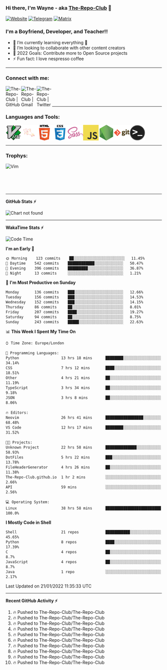 ### Hi there, I'm Wayne - aka [The-Repo-Club][website] 👋

[![Website](https://img.shields.io/badge/Find%20on-Github-orange.svg?colorA=44475a&colorB=bd93f9&logo=github&style=flat-square)][website]
[![Telegram](https://img.shields.io/badge/Chat%20on-Telegram-orange.svg?colorA=44475a&colorB=bd93f9&logo=telegram&style=flat-square)][telegram]
[![Matrix](https://img.shields.io/badge/Chat%20on-Matrix-orange.svg?colorA=44475a&colorB=bd93f9&logo=matrix&style=flat-square)][matrix]

### I'm a Boyfriend, Developer, and Teacher!!

- 🌱 I’m currently learning everything 🤣
- 👯 I’m looking to collaborate with other content creators
- 🥅 2022 Goals: Contribute more to Open Source projects
- ⚡ Fun fact: I love nespresso coffee

---
### Connect with me:

[<img align="left" alt="The-Repo-Club | GitHub" width="50px" src="https://img.icons8.com/nolan/64/github.png" />][website]
[<img align="left" alt="The-Repo-Club | Gmail" width="50px" src="https://img.icons8.com/nolan/64/gmail.png" />][email]
[<img align="left" alt="The-Repo-Club | Twitter" width="50px" src="https://img.icons8.com/nolan/64/telegram-app.png" />][telegram]

[website]: https://github.com/The-Repo-Club/
[email]: mailto:wayne6324@gmail.com
[telegram]: https://t.me/TheRepoClub
[matrix]: https://matrix.to/#/@the-repo-club:kde.org

<br />
<br />
<br />

---
### Languages and Tools:

<img align="left" alt="Vim" width="50px" src="https://raw.githubusercontent.com/github/explore/80688e429a7d4ef2fca1e82350fe8e3517d3494d/topics/vim/vim.png" />
<img align="left" alt="Fish" width="50px" src="https://raw.githubusercontent.com/github/explore/80688e429a7d4ef2fca1e82350fe8e3517d3494d/topics/fish/fish.png" />
<img align="left" alt="HTML5" width="50px" src="https://raw.githubusercontent.com/github/explore/80688e429a7d4ef2fca1e82350fe8e3517d3494d/topics/html/html.png" />
<img align="left" alt="CSS3" width="50px" src="https://raw.githubusercontent.com/github/explore/80688e429a7d4ef2fca1e82350fe8e3517d3494d/topics/css/css.png" />
<img align="left" alt="Sass" width="50px" src="https://raw.githubusercontent.com/github/explore/80688e429a7d4ef2fca1e82350fe8e3517d3494d/topics/sass/sass.png" />
<img align="left" alt="JavaScript" width="50px" src="https://raw.githubusercontent.com/github/explore/80688e429a7d4ef2fca1e82350fe8e3517d3494d/topics/javascript/javascript.png" />
<img align="left" alt="Node.js" width="50px" src="https://raw.githubusercontent.com/github/explore/80688e429a7d4ef2fca1e82350fe8e3517d3494d/topics/nodejs/nodejs.png" />
<img align="left" alt="Git" width="50px" src="https://raw.githubusercontent.com/github/explore/80688e429a7d4ef2fca1e82350fe8e3517d3494d/topics/git/git.png" />
<img align="left" alt="Terminal" width="50px" src="https://raw.githubusercontent.com/github/explore/80688e429a7d4ef2fca1e82350fe8e3517d3494d/topics/terminal/terminal.png" />

<br />
<br />
<br />

---
### Trophys:

<img align="left" alt="Vim" width="1200px" src="https://github-profile-trophy.vercel.app/?username=The-Repo-Club&theme=dracula&margin-w=8&margin-h=8&column=8" />

---

<br />
<br />
<br />
<br />

---
**GitHub Stats ⚡**

![Chart not found](https://github-readme-stats.vercel.app/api?username=The-Repo-Club&theme=tokyonight&show_icons=true&count_private=true&hide_border=true&include_all_commits=true&custom_title=The-Repo-Club%27s+GitHub+Stats)


---
**WakaTime Stats ⚡**

<!--START_SECTION:waka-->
![Code Time](http://img.shields.io/badge/Code%20Time-413%20hrs%2012%20mins-blue)

**I'm an Early 🐤** 

```text
🌞 Morning    123 commits    ██░░░░░░░░░░░░░░░░░░░░░░░   11.45% 
🌆 Daytime    542 commits    ████████████░░░░░░░░░░░░░   50.47% 
🌃 Evening    396 commits    █████████░░░░░░░░░░░░░░░░   36.87% 
🌙 Night      13 commits     ░░░░░░░░░░░░░░░░░░░░░░░░░   1.21%

```
📅 **I'm Most Productive on Sunday** 

```text
Monday       136 commits    ███░░░░░░░░░░░░░░░░░░░░░░   12.66% 
Tuesday      156 commits    ███░░░░░░░░░░░░░░░░░░░░░░   14.53% 
Wednesday    152 commits    ███░░░░░░░░░░░░░░░░░░░░░░   14.15% 
Thursday     86 commits     ██░░░░░░░░░░░░░░░░░░░░░░░   8.01% 
Friday       207 commits    ████░░░░░░░░░░░░░░░░░░░░░   19.27% 
Saturday     94 commits     ██░░░░░░░░░░░░░░░░░░░░░░░   8.75% 
Sunday       243 commits    █████░░░░░░░░░░░░░░░░░░░░   22.63%

```


📊 **This Week I Spent My Time On** 

```text
⌚︎ Time Zone: Europe/London

💬 Programming Languages: 
Python                   13 hrs 18 mins      ████████░░░░░░░░░░░░░░░░░   34.14% 
CSS                      7 hrs 12 mins       ████░░░░░░░░░░░░░░░░░░░░░   18.51% 
Other                    4 hrs 21 mins       ██░░░░░░░░░░░░░░░░░░░░░░░   11.19% 
TypeScript               3 hrs 34 mins       ██░░░░░░░░░░░░░░░░░░░░░░░   9.18% 
JSON                     3 hrs 8 mins        ██░░░░░░░░░░░░░░░░░░░░░░░   8.06%

🔥 Editors: 
Neovim                   26 hrs 41 mins      █████████████████░░░░░░░░   68.48% 
VS Code                  12 hrs 17 mins      ████████░░░░░░░░░░░░░░░░░   31.52%

🐱‍💻 Projects: 
Unknown Project          22 hrs 58 mins      ██████████████░░░░░░░░░░░   58.93% 
DotFiles                 5 hrs 22 mins       ███░░░░░░░░░░░░░░░░░░░░░░   13.78% 
FileHeaderGenerator      4 hrs 26 mins       ██░░░░░░░░░░░░░░░░░░░░░░░   11.38% 
The-Repo-Club.github.io  1 hr 2 mins         ░░░░░░░░░░░░░░░░░░░░░░░░░   2.66% 
API                      59 mins             ░░░░░░░░░░░░░░░░░░░░░░░░░   2.56%

💻 Operating System: 
Linux                    38 hrs 58 mins      █████████████████████████   100.0%

```

**I Mostly Code in Shell** 

```text
Shell                    21 repos            ███████████░░░░░░░░░░░░░░   45.65% 
Python                   8 repos             ████░░░░░░░░░░░░░░░░░░░░░   17.39% 
C                        4 repos             ██░░░░░░░░░░░░░░░░░░░░░░░   8.7% 
JavaScript               4 repos             ██░░░░░░░░░░░░░░░░░░░░░░░   8.7% 
Java                     1 repo              ░░░░░░░░░░░░░░░░░░░░░░░░░   2.17%

```



 Last Updated on 21/01/2022 11:35:33 UTC
<!--END_SECTION:waka-->

---

**Recent GitHub Activity :zap:**

<!--START_SECTION:activity-->
1. 🔥 Pushed to The-Repo-Club/The-Repo-Club
2. 🔥 Pushed to The-Repo-Club/The-Repo-Club
3. 🔥 Pushed to The-Repo-Club/The-Repo-Club
4. 🔥 Pushed to The-Repo-Club/The-Repo-Club
5. 🔥 Pushed to The-Repo-Club/The-Repo-Club
6. 🔥 Pushed to The-Repo-Club/The-Repo-Club
7. 🔥 Pushed to The-Repo-Club/The-Repo-Club
8. 🔥 Pushed to The-Repo-Club/The-Repo-Club
9. 🔥 Pushed to The-Repo-Club/The-Repo-Club
10. 🔥 Pushed to The-Repo-Club/The-Repo-Club
<!--END_SECTION:activity-->